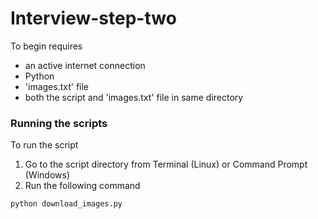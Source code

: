 # Interview-step-two

To begin requires
- an active internet connection
- Python
- 'images.txt' file
- both the script and 'images.txt' file in same directory

### Running the scripts
To run the script

1. Go to the script directory from Terminal (Linux) or Command Prompt (Windows)
2. Run the following command
```
python download_images.py
```
